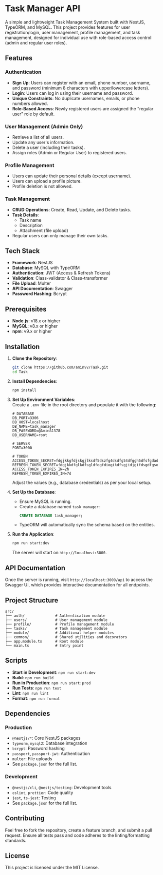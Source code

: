 # Task Manager API

A simple and lightweight Task Management System built with NestJS, TypeORM, and MySQL. This project provides features for user registration/login, user management, profile management, and task management, designed for individual use with role-based access control (admin and regular user roles).

## Features

### Authentication
- **Sign Up**: Users can register with an email, phone number, username, and password (minimum 8 characters with upper/lowercase letters).  
- **Login**: Users can log in using their username and password.  
- **Unique Constraints**: No duplicate usernames, emails, or phone numbers allowed.  
- **Role-Based Access**: Newly registered users are assigned the "regular user" role by default.

### User Management (Admin Only)
- Retrieve a list of all users.  
- Update any user's information.  
- Delete a user (including their tasks).  
- Assign roles (Admin or Regular User) to registered users.

### Profile Management
- Users can update their personal details (except username).  
- Users can upload a profile picture.  
- Profile deletion is not allowed.

### Task Management
- **CRUD Operations**: Create, Read, Update, and Delete tasks.  
- **Task Details**:  
  - Task name  
  - Description  
  - Attachment (file upload)  
- Regular users can only manage their own tasks.

## Tech Stack
- **Framework**: NestJS  
- **Database**: MySQL with TypeORM  
- **Authentication**: JWT (Access & Refresh Tokens)  
- **Validation**: Class-validator & Class-transformer  
- **File Upload**: Multer  
- **API Documentation**: Swagger  
- **Password Hashing**: Bcrypt

## Prerequisites
- **Node.js**: v18.x or higher  
- **MySQL**: v8.x or higher  
- **npm**: v9.x or higher

## Installation

1. **Clone the Repository**:  
   ```bash
   git clone https://github.com/aminvv/Task.git
   cd Task
   ```

2. **Install Dependencies**:  
   ```bash
   npm install
   ```

3. **Set Up Environment Variables**:  
   Create a `.env` file in the root directory and populate it with the following:  
   ```
   # DATABASE
   DB_PORT=3306
   DB_HOST=localhost
   DB_NAME=task_manager
   DB_PASSWORD=@Amin&1378
   DB_USERNAME=root

   # SERVER
   PORT=3000

   # TOKEN
   ACCESS_TOKEN_SECRET=fdgjkkgfdjskgjlksdf5dszfg4dsdfg54dfggh5dfsfgdadsf
   REFRESH_TOKEN_SECRET=fdgjkkdfglkdfsgldfogfdiogikdfsgjidjgifdsgdfgsoi
   ACCESS_TOKEN_EXPIRES_IN=2h
   REFRESH_TOKEN_EXPIRES_IN=7d
   ```  
   Adjust the values (e.g., database credentials) as per your local setup.

4. **Set Up the Database**:  
   - Ensure MySQL is running.  
   - Create a database named `task_manager`:  
     ```sql
     CREATE DATABASE task_manager;
     ```  
   - TypeORM will automatically sync the schema based on the entities.

5. **Run the Application**:  
   ```bash
   npm run start:dev
   ```  
   The server will start on `http://localhost:3000`.

## API Documentation
Once the server is running, visit `http://localhost:3000/api` to access the Swagger UI, which provides interactive documentation for all endpoints.

## Project Structure
```
src/
├── auth/              # Authentication module  
├── users/             # User management module  
├── profile/           # Profile management module  
├── tasks/             # Task management module  
├── module/            # Additional helper modules  
├── common/            # Shared utilities and decorators  
├── app.module.ts      # Root module  
└── main.ts            # Entry point  
```

## Scripts
- **Start in Development**: `npm run start:dev`  
- **Build**: `npm run build`  
- **Run in Production**: `npm run start:prod`  
- **Run Tests**: `npm run test`  
- **Lint**: `npm run lint`  
- **Format**: `npm run format`

## Dependencies

### Production
- `@nestjs/*`: Core NestJS packages  
- `typeorm`, `mysql2`: Database integration  
- `bcrypt`: Password hashing  
- `passport`, `passport-jwt`: Authentication  
- `multer`: File uploads  
- See `package.json` for the full list.

### Development
- `@nestjs/cli`, `@nestjs/testing`: Development tools  
- `eslint`, `prettier`: Code quality  
- `jest`, `ts-jest`: Testing  
- See `package.json` for the full list.

## Contributing
Feel free to fork the repository, create a feature branch, and submit a pull request. Ensure all tests pass and code adheres to the linting/formatting standards.

## License
This project is licensed under the MIT License.